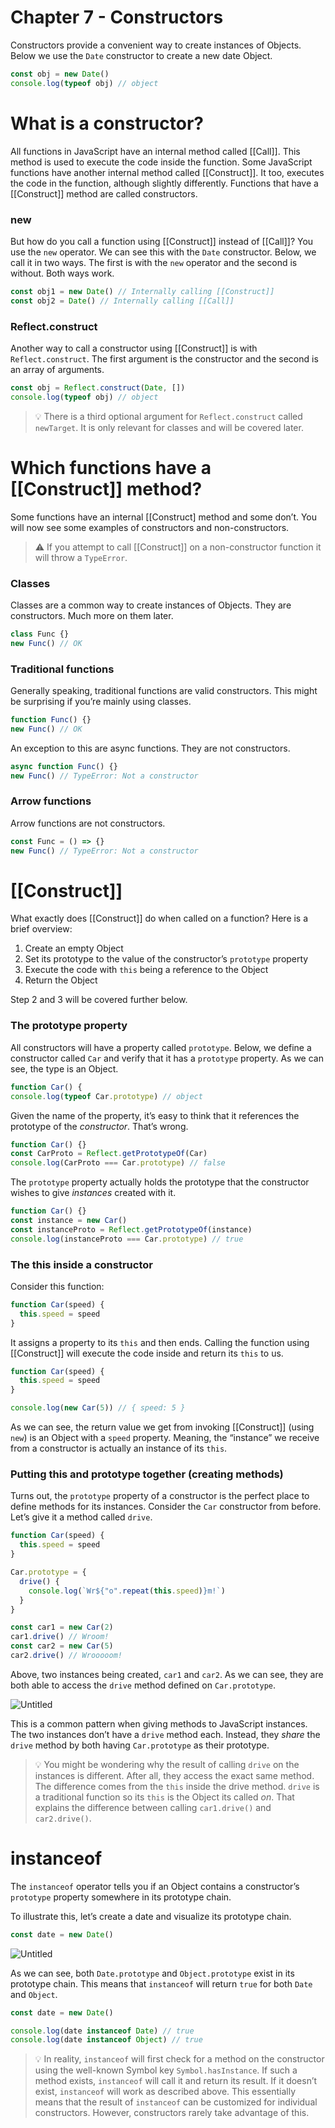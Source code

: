 # Chapter 7 - Constructors


Constructors provide a convenient way to create instances of Objects. Below we use the `Date` constructor to create a new date Object.

```jsx
const obj = new Date()
console.log(typeof obj) // object
```

# What is a constructor?

All functions in JavaScript have an internal method called [[Call]]. This method is used to execute the code inside the function. Some JavaScript functions have another internal method called [[Construct]]. It too, executes the code in the function, although slightly differently. Functions that have a [[Construct]] method are called constructors.

### new

But how do you call a function using [[Construct]] instead of [[Call]]? You use the `new` operator. We can see this with the `Date` constructor. Below, we call it in two ways. The first is with the `new` operator and the second is without. Both ways work.

```jsx
const obj1 = new Date() // Internally calling [[Construct]]
const obj2 = Date() // Internally calling [[Call]]
```

### Reflect.construct

Another way to call a constructor using [[Construct]] is with `Reflect.construct`. The first argument is the constructor and the second is an array of arguments.

```jsx
const obj = Reflect.construct(Date, [])
console.log(typeof obj) // object
```

>💡 There is a third optional argument for `Reflect.construct` called `newTarget`. It is only relevant for classes and will be covered later.
>


# Which functions have a [[Construct]] method?

Some functions have an internal [[Construct] method and some don’t. You will now see some examples of constructors and non-constructors.

>⚠️ If you attempt to call [[Construct]] on a non-constructor function it will throw a `TypeError`.
>

### Classes

Classes are a common way to create instances of Objects. They are constructors. Much more on them later.

```jsx
class Func {}
new Func() // OK
```

### Traditional functions

Generally speaking, traditional functions are valid constructors. This might be surprising if you’re mainly using classes.

```jsx
function Func() {}
new Func() // OK
```

An exception to this are async functions. They are not constructors.

```jsx
async function Func() {}
new Func() // TypeError: Not a constructor
```

### Arrow functions

Arrow functions are not constructors.

```jsx
const Func = () => {}
new Func() // TypeError: Not a constructor
```

# [[Construct]]

What exactly does [[Construct]] do when called on a function? Here is a brief overview:

1. Create an empty Object
2. Set its prototype to the value of the constructor’s `prototype` property
3. Execute the code with `this` being a reference to the Object
4. Return the Object

Step 2 and 3 will be covered further below.

### The prototype property

All constructors will have a property called `prototype`. Below, we define a constructor called `Car` and verify that it has a `prototype` property. As we can see, the type is an Object.

```jsx
function Car() {
console.log(typeof Car.prototype) // object
```

Given the name of the property, it’s easy to think that it references the prototype of the *constructor*. That’s wrong.

```jsx
function Car() {}
const CarProto = Reflect.getPrototypeOf(Car)
console.log(CarProto === Car.prototype) // false
```

The `prototype` property actually holds the prototype that the constructor wishes to give *instances* created with it.

```jsx
function Car() {}
const instance = new Car()
const instanceProto = Reflect.getPrototypeOf(instance)
console.log(instanceProto === Car.prototype) // true
```

### The this inside a constructor

Consider this function:

```jsx
function Car(speed) {
  this.speed = speed
}
```

It assigns a property to its `this` and then ends. Calling the function using [[Construct]] will execute the code inside and return its `this` to us. 

```jsx
function Car(speed) {
  this.speed = speed
}

console.log(new Car(5)) // { speed: 5 }
```

As we can see, the return value we get from invoking [[Construct]] (using `new`) is an Object with a `speed` property. Meaning, the “instance” we receive from a constructor is actually an instance of its `this`.

### Putting this and prototype together (creating methods)

Turns out, the `prototype` property of a constructor is the perfect place to define methods for its instances. Consider the `Car` constructor from before. Let’s give it a method called `drive`.

```jsx
function Car(speed) {
  this.speed = speed
}

Car.prototype = {
  drive() {
    console.log(`Wr${"o".repeat(this.speed)}m!`)
  }
}

const car1 = new Car(2)
car1.drive() // Wroom!
const car2 = new Car(5)
car2.drive() // Wrooooom!
```

Above, two instances being created, `car1` and `car2`. As we can see, they are both able to access the `drive` method defined on `Car.prototype`.

![Untitled](Advanced%20J%207b5fc/Untitled%205.png)

This is a common pattern when giving methods to JavaScript instances. The two instances don’t have a `drive` method each. Instead, they *share* the `drive` method by both having `Car.prototype` as their prototype.

>💡 You might be wondering why the result of calling `drive` on the instances is different. After all, they access the exact same method. The difference comes from the `this` inside the drive method.
>`drive` is a traditional function so its `this` is the Object its called *on*. That explains the difference between calling `car1.drive()` and `car2.drive()`.
>

# instanceof

The `instanceof` operator tells you if an Object contains a constructor’s `prototype` property somewhere in its prototype chain.

To illustrate this, let’s create a date and visualize its prototype chain.

```jsx
const date = new Date()
```

![Untitled](Advanced%20J%207b5fc/Untitled%206.png)

As we can see, both `Date.prototype` and `Object.prototype` exist in its prototype chain. This means that `instanceof` will return `true` for both `Date` and `Object`.

```jsx
const date = new Date()

console.log(date instanceof Date) // true
console.log(date instanceof Object) // true
```

>💡 In reality, `instanceof` will first check for a method on the constructor using the well-known Symbol key `Symbol.hasInstance`. If such a method exists, `instanceof` will call it and return its result. If it doesn’t exist, `instanceof` will work as described above.
>This essentially means that the result of `instanceof` can be customized for individual constructors. However, constructors rarely take advantage of this.
>
